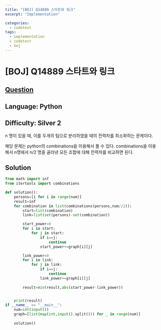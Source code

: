 ```yaml
---
title: "[BOJ] Q14889 스타트와 링크"
excerpt: "Implementation"

categories:
  - codetest
tags:
  - implementation
  - codetest
  - boj
---
```

# [BOJ] Q14889 스타트와 링크
## [Question](https://www.acmicpc.net/problem/14889)
## Language: Python
## Difficulty: Silver 2

n 명이 있을 때, 이를 두개의 팀으로 분리하였을 때의 전력차를 최소화하는 문제이다.

해당 문제는 python의 combinations을 이용해서 풀 수 있다. combinations을 이용해서 n명에서 n/2 명을 골라낸 모든 조합에 대해 전력차를 비교하면 된다.


## Solution

```python
from math import inf
from itertools import combinations

def solution():
    persons=[i for i in range(num)]
    result=inf
    for combination in list(combinations(persons,num//2)):
        start=list(combination)
        link=list(set(persons)-set(combination))

        start_power=0
        for i in start:
            for j in start:
                if i==j:
                    continue
                start_power+=graph[i][j]

        link_power=0
        for i in link:
            for j in link:
                if i==j:
                    continue
                link_power+=graph[i][j]
        
        result=min(result,abs(start_power-link_power))


    print(result)
if __name__ == "__main__":
    num=int(input())
    graph=[list(map(int,input().split())) for _ in range(num)]
    
    solution()
```
